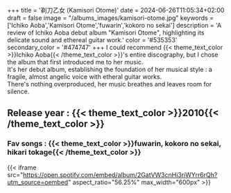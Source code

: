 +++
title = '剃刀乙女 (Kamisori Otome)'
date = 2024-06-26T11:05:34+02:00
draft = false
image = "/albums_images/kamisori-otome.jpg"
keywords = ['Ichiko Aoba','Kamisori Otome','fuwarin','kokoro no sekai']
description = 'A review of Ichiko Aoba debut album "Kamisori Otome", highlighting its delicate sound and ethereal guitar work.'
color = '#535353'
secondary_color = '#474747'
+++
I could recommend {{< theme_text_color >}}Ichiko Aoba{{< /theme_text_color >}}'s entire discography, but I chose the album that first introduced me to her music.  
It's her debut album, establishing the foundation of her musical style : a fragile, almost angelic voice with etheral guitar works.   
There's nothing overproduced, her music breathes and leaves room for silence.
## Release year : {{< theme_text_color >}}2010{{< /theme_text_color >}} 
### Fav songs : {{< theme_text_color >}}fuwarin, kokoro no sekai, hikari tokage{{< /theme_text_color >}} 
{{< iframe src="https://open.spotify.com/embed/album/2GatVW3cnHi3riWYrr6rQh?utm_source=oembed" aspect_ratio="56.25%" max_width="600px" >}}